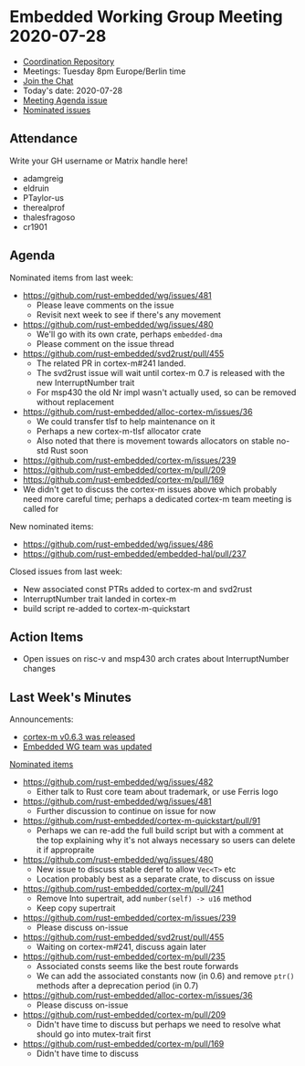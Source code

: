 # Embedded Working Group Meeting 2020-07-28

* [Coordination Repository]
* Meetings: Tuesday 8pm Europe/Berlin time
* [Join the Chat]
* Today's date: 2020-07-28
* [Meeting Agenda issue](https://github.com/rust-embedded/wg/issues/485)
* [Nominated issues](https://github.com/search?q=org%3Arust-embedded+label%3Anominated+is%3Aopen&type=Issues)

[Coordination Repository]: https://github.com/rust-embedded/wg
[Join the Chat]: https://riot.im/app/#/room/#rust-embedded:matrix.org

## Attendance

Write your GH username or Matrix handle here!

* adamgreig
* eldruin
* PTaylor-us
* therealprof
* thalesfragoso
* cr1901

## Agenda

Nominated items from last week:

* https://github.com/rust-embedded/wg/issues/481
    * Please leave comments on the issue
    * Revisit next week to see if there's any movement
* https://github.com/rust-embedded/wg/issues/480
    * We'll go with its own crate, perhaps `embedded-dma`
    * Please comment on the issue thread
* https://github.com/rust-embedded/svd2rust/pull/455
    * The related PR in cortex-m#241 landed.
    * The svd2rust issue will wait until cortex-m 0.7 is released with the new InterruptNumber trait
    * For msp430 the old Nr impl wasn't actually used, so can be removed without replacement
* https://github.com/rust-embedded/alloc-cortex-m/issues/36
    * We could transfer tlsf to help maintenance on it
    * Perhaps a new cortex-m-tlsf allocator crate
    * Also noted that there is movement towards allocators on stable no-std Rust soon
* https://github.com/rust-embedded/cortex-m/issues/239
* https://github.com/rust-embedded/cortex-m/pull/209
* https://github.com/rust-embedded/cortex-m/pull/169
* We didn't get to discuss the cortex-m issues above which probably need more careful time; perhaps a dedicated cortex-m team meeting is called for

New nominated items:

* https://github.com/rust-embedded/wg/issues/486
* https://github.com/rust-embedded/embedded-hal/pull/237

Closed issues from last week:
* New associated const PTRs added to cortex-m and svd2rust
* InterruptNumber trait landed in cortex-m
* build script re-added to cortex-m-quickstart

## Action Items

* Open issues on risc-v and msp430 arch crates about InterruptNumber changes

## Last Week's Minutes

Announcements:

* [cortex-m v0.6.3 was released](https://github.com/rust-embedded/cortex-m/releases/tag/v0.6.3)
* [Embedded WG team was updated](https://github.com/rust-lang/team/pull/376)

[Nominated items](https://github.com/search?q=org%3Arust-embedded+label%3Anominated+is%3Aopen&type=Issues)

* https://github.com/rust-embedded/wg/issues/482
    * Either talk to Rust core team about trademark, or use Ferris logo
* https://github.com/rust-embedded/wg/issues/481
    * Further discussion to continue on issue for now
* https://github.com/rust-embedded/cortex-m-quickstart/pull/91
    * Perhaps we can re-add the full build script but with a comment at the top explaining why it's not always necessary so users can delete it if appropraite
* https://github.com/rust-embedded/wg/issues/480
    * New issue to discuss stable deref to allow `Vec<T>` etc
    * Location probably best as a separate crate, to discuss on issue
* https://github.com/rust-embedded/cortex-m/pull/241
    * Remove Into supertrait, add `number(self) -> u16` method
    * Keep copy supertrait
* https://github.com/rust-embedded/cortex-m/issues/239
    * Please discuss on-issue
* https://github.com/rust-embedded/svd2rust/pull/455
    * Waiting on cortex-m#241, discuss again later
* https://github.com/rust-embedded/cortex-m/pull/235
    * Associated consts seems like the best route forwards
    * We can add the associated constants now (in 0.6) and remove `ptr()` methods after a deprecation period (in 0.7)
* https://github.com/rust-embedded/alloc-cortex-m/issues/36
    * Please discuss on-issue
* https://github.com/rust-embedded/cortex-m/pull/209
    * Didn't have time to discuss but perhaps we need to resolve what should go into mutex-trait first
* https://github.com/rust-embedded/cortex-m/pull/169
    * Didn't have time to discuss
